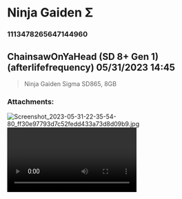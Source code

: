 # Ninja Gaiden Σ
### 1113478265647144960
## ChainsawOnYaHead (SD 8+ Gen 1) (afterlifefrequency) 05/31/2023 14:45 

> Ninja Gaiden Sigma
> SD865, 8GB
### Attachments: 
![Screenshot_2023-05-31-22-35-54-80_ff30e97793d7c52fedd433a73d8d09b9.jpg](https://yuzudiscordbackup.s3.us-west-2.amazonaws.com/files-media/1113478265647144960_Screenshot_2023-05-31-22-35-54-80_ff30e97793d7c52fedd433a73d8d09b9.jpg)
![Record_2023-05-31-22-36-23_ff30e97793d7c52fedd433a73d8d09b9.mp4](https://yuzudiscordbackup.s3.us-west-2.amazonaws.com/files-media/1113478265647144960_Record_2023-05-31-22-36-23_ff30e97793d7c52fedd433a73d8d09b9.mp4)

